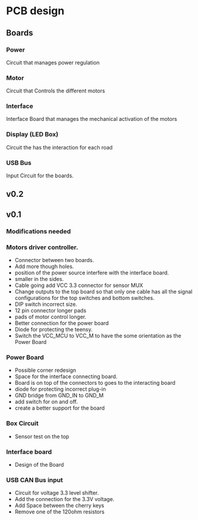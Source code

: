 #  PCB design

## Boards

### Power

  Circuit that manages power regulation

### Motor

  Circuit that Controls the different motors

### Interface
  Interface Board that manages the mechanical activation of the motors

### Display (LED Box)
  Circuit the has the interaction for each road

### USB Bus
  Input Circuit for the boards.

## v0.2

## v0.1

### Modifications needed

### Motors driver controller.

- Connector between two boards.
- Add more though holes.
- position of the power source interfere with the interface board.
- smaller in the sides.
- Cable going add VCC 3.3 connector for sensor MUX
- Change outputs to the top board so that only one cable has all the signal configurations for the top switches and bottom switches.
- DIP switch incorrect size.
- 12 pin connector longer pads
- pads of motor control longer.
- Better connection for the power board
- Diode for protecting the teensy.
- Switch the VCC_MCU to VCC_M to have the some orientation as the Power Board

### Power Board

- Possible corner redesign
- Space for the interface connecting board.
- Board is on top of the connectors to goes to the interacting board
- diode for protecting incorrect plug-in
- GND bridge from GND_IN to GND_M
- add switch for on and off.
- create a better support for the board

### Box Circuit

- Sensor test on the top

### Interface board

- Design of the Board

### USB CAN Bus input

- Circuit for voltage 3.3 level shifter.
- Add the connection for the 3.3V voltage.
- Add Space between the cherry keys
- Remove one of the 120ohm resistors
